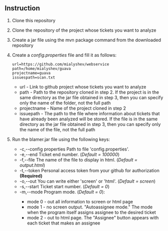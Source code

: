 ## Instruction

1. Clone this repository  
2. Clone the repository of the project whose tickets you want to analyze  
3. Create a jar file using the mvn package command from the downloaded repository  
4. Create a _config.properties_ file and fill it as follows:  
    ```
    url=https://github.com/mialyshev/webservice  
    path=/home/mialyshev/guava  
    projectname=guava  
    issuespath=scan.txt  
   ```
    
    * url - Link to github project whose tickets you want to analyze  
    * path - Path to the repository cloned in step 2. If the project is in the same directory as the jar file obtained in step 3, then you can specify only the name of the folder, not the full path    
    * projectname - Name of the project cloned in step 2  
    * issuepath - The path to the file where information about tickets that have already been analyzed will be stored. If the file is in the same directory as the jar file obtained in step 3, then you can specify only the name of the file, not the full path  
5. Run the blamer.jar file using the following keys:  
    * -c,--config properties <arg>   Path to file 'config.properties'.  
    * -e,--end <arg>                 Ticket end number. (_Default = 100000_)    
    * -f,--file <arg>                The name of the file to display in html. (_Default = output.html_)  
    * -t,--token <arg>               Personal access token from your github for authorization **(Required)**   
    * -o,--out <arg>                 You can write either 'screen' or 'html'. (_Default = screen_)      
    * -s,--start <arg>               Ticket start number. (_Default = 0_)    
    * -m,--mode <arg>                Program mode. (_Default = 0_):  
        * mode 0 - out all information to screen or html page  
        * mode 1 - no screen output. "Autoassignee mode." The mode when the program itself assigns assignee to the desired ticket
        * mode 2 - out to html page. The "Assignee" button appears with each ticket that makes an assignee  
